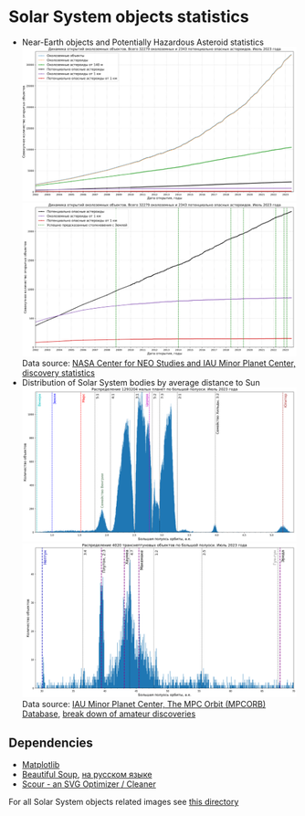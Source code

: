 # Solar System objects statistics

* Near-Earth objects and Potentially Hazardous Asteroid statistics
![NEOs and PHAs cumulative statistics](../../../plots/solarsystem/neo_pha_graph-2002.svg "NEOs and PHAs cumulative statistics")
![PHAs cumulative statistics with successfully predicted asteroid impacts](../../../plots/solarsystem/pha_graph_predicted_impacts-2002.svg "PHAs cumulative statistics with successfully predicted asteroid impacts")
Data source: [NASA Center for NEO Studies and IAU Minor Planet Center, discovery statistics](https://cneos.jpl.nasa.gov/stats/)
* Distribution of Solar System bodies by average distance to Sun
![Distribution of minor planets by semi-major axis between Venus and Jupiter](../../../plots/solarsystem/asteroids-hist-a0.7-5.4.png "Distribution of minor planets by semi-major axis between Venus and Jupiter (histogram of 8000 bins)")
![Distribution of minor planets by semi-major axis beyond Neptune](../../../plots/solarsystem/asteroids-hist-a29-70.png "Distribution of minor planets by semi-major axis beyond Neptune (histogram of 900 bins)")
Data source: [IAU Minor Planet Center, The MPC Orbit (MPCORB) Database](https://minorplanetcenter.net/iau/MPCORB.html),
[break down of amateur discoveries](https://minorplanetcenter.net/iau/special/AmateurDiscoveries.txt)

## Dependencies

* [Matplotlib](https://matplotlib.org/)
* [Beautiful Soup](https://www.crummy.com/software/BeautifulSoup/bs4/doc/), [на русском языке](https://www.crummy.com/software/BeautifulSoup/bs4/doc.ru/)
* [Scour - an SVG Optimizer / Cleaner](https://github.com/scour-project/scour)

For all Solar System objects related images see [this directory](../../../plots/solarsystem/)

